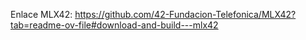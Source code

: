 Enlace MLX42: https://github.com/42-Fundacion-Telefonica/MLX42?tab=readme-ov-file#download-and-build---mlx42

